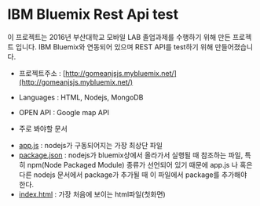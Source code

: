 # IBM Bluemix Rest Api test

 이 프로젝트는 2016년 부산대학교 모바일 LAB 졸업과제를 수행하기 위해 만든 프로젝트 입니다. IBM Bluemix와 연동되어 있으며 REST API를 test하기 위해 만들어졌습니다.
 

* 프로젝트주소 : [http://gomeanjsjs.mybluemix.net/](http://gomeanjsjs.mybluemix.net/)
* Languages : HTML, Nodejs, MongoDB
* OPEN API : Google map API


* 주로 봐야할 문서
 - [app.js](https://github.com/AndersonChoi/BluemixRestApi/blob/master/app.js) : nodejs가 구동되어지는 가장 최상단 파일
 - [package.json](https://github.com/AndersonChoi/BluemixRestApi/blob/master/package.json) : nodejs가 bluemix상에서 올라가서 실행될 때 참조하는 파일, 특히 npm(Node Packaged Module) 종류가 선언되어 있기 때문에 app.js 나 혹은 다른 nodejs 문서에서 package가 추가될 때 이 파일에서 package를 추가해야 한다.
 - [index.html](https://github.com/AndersonChoi/BluemixRestApi/blob/master/public/index.html) : 가장 처음에 보이는 html파일(첫화면)
